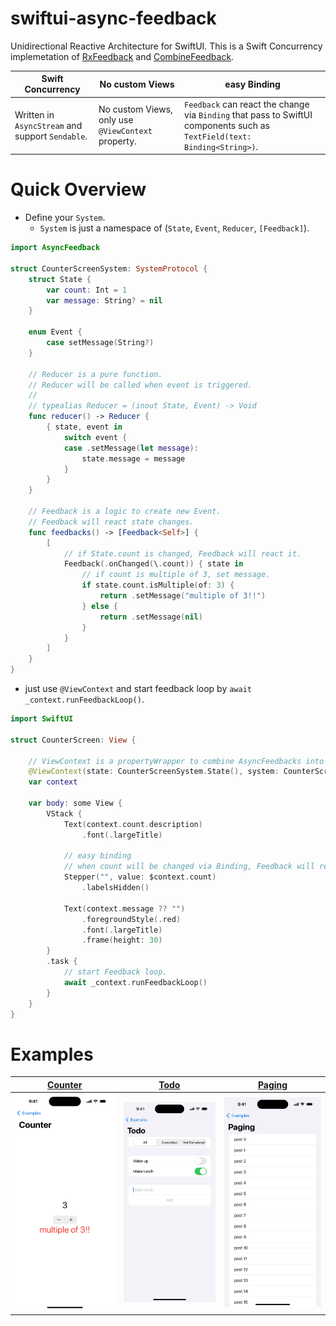 # swiftui-async-feedback

Unidirectional Reactive Architecture for SwiftUI. This is a Swift Concurrency implemetation of [RxFeedback](https://github.com/NoTests/RxFeedback.swift) and [CombineFeedback](https://github.com/sergdort/CombineFeedback).

| Swift Concurrency | No custom Views | easy Binding |
| - | - | - |
| Written in `AsyncStream` and support `Sendable`. | No custom Views, only use `@ViewContext` property. | `Feedback` can react the change via `Binding` that pass to SwiftUI components such as `TextField(text: Binding<String>)`. |

# Quick Overview

- Define your `System`.
    - `System` is just a namespace of (`State`, `Event`, `Reducer`, `[Feedback]`).

```swift
import AsyncFeedback

struct CounterScreenSystem: SystemProtocol {
    struct State {
        var count: Int = 1
        var message: String? = nil
    }

    enum Event {
        case setMessage(String?)
    }

    // Reducer is a pure function.
    // Reducer will be called when event is triggered.
    //
    // typealias Reducer = (inout State, Event) -> Void
    func reducer() -> Reducer {
        { state, event in
            switch event {
            case .setMessage(let message):
                state.message = message
            }
        }
    }

    // Feedback is a logic to create new Event.
    // Feedback will react state changes.
    func feedbacks() -> [Feedback<Self>] {
        [
            // if State.count is changed, Feedback will react it.
            Feedback(.onChanged(\.count)) { state in
                // if count is multiple of 3, set message.
                if state.count.isMultiple(of: 3) {
                    return .setMessage("multiple of 3!!")
                } else {
                    return .setMessage(nil)
                }
            }
        ]
    }
}
```

- just use `@ViewContext` and start feedback loop by `await _context.runFeedbackLoop()`.

```swift
import SwiftUI

struct CounterScreen: View {

    // ViewContext is a propertyWrapper to combine AsyncFeedbacks into SwiftUI.
    @ViewContext(state: CounterScreenSystem.State(), system: CounterScreenSystem())
    var context

    var body: some View {
        VStack {
            Text(context.count.description)
                .font(.largeTitle)

            // easy binding
            // when count will be changed via Binding, Feedback will react it.
            Stepper("", value: $context.count)
                .labelsHidden()

            Text(context.message ?? "")
                .foregroundStyle(.red)
                .font(.largeTitle)
                .frame(height: 30)
        }
        .task {
            // start Feedback loop.
            await _context.runFeedbackLoop()
        }
    }
}
```

# Examples

| [Counter](Example/Package/Sources/CounterExample/) | [Todo](Example/Package/Sources/TodoExample/) | [Paging](Example/Package/Sources/PagingListExample/) |
| - | - | - |
| <img width=300 src="assets/CounterExample.jpeg">| <img width=300 src="assets/TodoExample.jpeg">|<img width=300 src="assets/PagingListExample.jpeg">|
